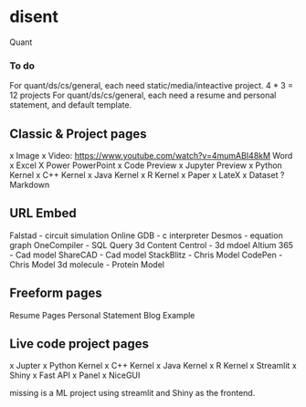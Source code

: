 # disent

Quant 



### To do

For quant/ds/cs/general, each need static/media/inteactive project. 4 * 3 = 12 projects
For quant/ds/cs/general, each need a resume and personal statement, and default template. 



## Classic & Project pages
x    Image
x    Video: https://www.youtube.com/watch?v=4mumABI48kM
    Word 
x    Excel 
X    Power PowerPoint
x    Code Preview
x    Jupyter Preview
x        Python Kernel
x        C++ Kernel
x        Java Kernel
x        R Kernel
x    Paper
x    LateX
x    Dataset
?    Markdown

## URL Embed
Falstad - circuit simulation
Online GDB - c interpreter
Desmos - equation graph
OneCompiler - SQL Query
3d Content Centrol - 3d mdoel
Altium 365 - Cad model
ShareCAD - Cad model
StackBlitz - Chris Model
CodePen - Chris Model
3d molecule - Protein Model

## Freeform pages
Resume Pages
Personal Statement
Blog Example


## Live code project pages
x    Jupter 
x        Python Kernel
x        C++ Kernel
x        Java Kernel
x        R Kernel
x    Streamlit
x    Shiny
x    Fast API
x    Panel
x    NiceGUI


missing is a ML project using streamlit and Shiny as the frontend.

